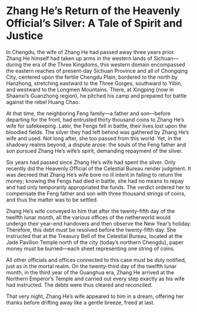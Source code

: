 # Zhang He’s Return of the Heavenly Official’s Silver: A Tale of Spirit and Justice

In Chengdu, the wife of Zhang He had passed away three years prior. Zhang He himself had taken up arms in the western lands of Sichuan—during the era of the Three Kingdoms, this western domain encompassed the eastern reaches of present-day Sichuan Province and all of Chongqing City, centered upon the fertile Chengdu Plain, bordered to the north by Hanzhong, stretching eastward to the Three Gorges, southward to Yibin, and westward to the Longmen Mountains. There, at Xingping (now in Shaanxi’s Guanzhong region), he pitched his camp and prepared for battle against the rebel Huang Chao.

At that time, the neighboring Feng family—a father and son—before departing for the front, had entrusted thirty thousand coins to Zhang He’s wife for safekeeping. Later, the Fengs fell in battle, their lives lost upon the bloodied fields. The silver they had left behind was gathered by Zhang He’s wife and used. Not long after, she too passed from this world. Yet, in the shadowy realms beyond, a dispute arose: the souls of the Feng father and son pursued Zhang He’s wife’s spirit, demanding repayment of the silver.

Six years had passed since Zhang He’s wife had spent the silver. Only recently did the Heavenly Official of the Celestial Bureau render judgment. It was decreed that Zhang He’s wife bore no ill intent in failing to return the money; knowing the Fengs had died in battle, she had no means to repay and had only temporarily appropriated the funds. The verdict ordered her to compensate the Feng father and son with three thousand strings of coins, and thus the matter was to be settled.

Zhang He’s wife conveyed to him that after the twenty-fifth day of the twelfth lunar month, all the various offices of the netherworld would undergo their year-end handovers and then observe the New Year’s holiday. Therefore, this debt must be resolved before the twenty-fifth day. She instructed that at the Treasury Bell of the Celestial Bureau, located at the Jade Pavilion Temple north of the city (today’s northern Chengdu), paper money must be burned—each sheet representing one string of coins.

All other officials and offices connected to this case must be duly notified, just as in the mortal realm. On the twenty-third day of the twelfth lunar month, in the third year of the Guanghua era, Zhang He arrived at the Northern Emperor’s Temple and carried out every step exactly as his wife had instructed. The debts were thus cleared and reconciled.

That very night, Zhang He’s wife appeared to him in a dream, offering her thanks before drifting away like a gentle breeze, freed at last.